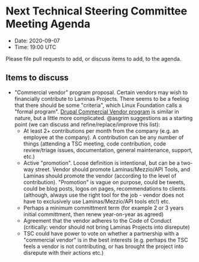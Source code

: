 # Next Technical Steering Committee Meeting Agenda

- Date: 2020-09-07
- Time: 19:00 UTC

Please file pull requests to add, or discuss items to add, to the agenda.

## Items to discuss

 - "Commercial vendor" program proposal. Certain vendors may wish to financially contribute to Laminas Projects. There seems to be a feeling that there should be some "criteria", which Linux Foundation calls a "formal program". [Drupal Commercial Vendor program](https://www.drupal.org/drupal-security-team/information-for-organizations-interested-in-providing-commercial-drupal-7) is similar in nature, but a little more complicated. @asgrim suggestions as a starting point (we can discuss and refine/replace/improve this list):
    - At least 2+ contributions per month from the company (e.g. an employee at the company). A contribution can be any number of things (attending a TSC meeting, code contribution, code review/triage issues, documentation, general maintenance, support, etc.)
    - Active "promotion". Loose definition is intentional, but can be a two-way street. Vendor should promote Laminas/Mezzio/API Tools, and Laminas should promote the vendor (according to the level of contribution). "Promotion" is vague on purpose, could be tweets, could be blog posts, logos on pages, recommendations to clients (although, always use the right tool for the job - vendor does not have to exclusively use Laminas/Mezzio/API tools etc!) etc.
    - Perhaps a minimum committment term (for example 2 or 3 years initial committment, then renew year-on-year as agreed)
    - Agreement that the vendor adheres to the Code of Conduct (critically: vendor should not bring Laminas Projects into disrepute)
    - TSC could have power to vote on whether a partnership with a "commercial vendor" is in the best interests (e.g. perhaps the TSC feels a vendor is not contributing, or has brought the project into disrepute with their actions etc.)
